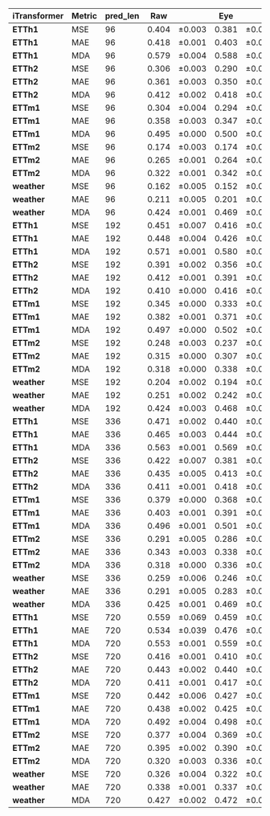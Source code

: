 
| **iTransformer** | **Metric** | **pred_len** | **Raw** |         | **Eye** |         | **Zero** |         | **Mean** |         |
| ---------------------- | ---------------- | ------------------ | ------------- | ------- | ------------- | ------- | -------------- | ------- | -------------- | ------- |
| **ETTh1**        | MSE              | 96                 | 0.404         | ±0.003 | 0.381         | ±0.000 | 0.384          | ±0.001 | 0.392          | ±0.001 |
| **ETTh1**        | MAE              | 96                 | 0.418         | ±0.001 | 0.403         | ±0.000 | 0.405          | ±0.000 | 0.412          | ±0.002 |
| **ETTh1**        | MDA              | 96                 | 0.579         | ±0.004 | 0.588         | ±0.002 | 0.582          | ±0.001 | 0.585          | ±0.001 |
| **ETTh2**        | MSE              | 96                 | 0.306         | ±0.003 | 0.290         | ±0.002 | 0.291          | ±0.001 | 0.295          | ±0.007 |
| **ETTh2**        | MAE              | 96                 | 0.361         | ±0.003 | 0.350         | ±0.002 | 0.351          | ±0.001 | 0.355          | ±0.005 |
| **ETTh2**        | MDA              | 96                 | 0.412         | ±0.002 | 0.418         | ±0.000 | 0.417          | ±0.001 | 0.414          | ±0.001 |
| **ETTm1**        | MSE              | 96                 | 0.304         | ±0.004 | 0.294         | ±0.002 | 0.294          | ±0.002 | 0.300          | ±0.001 |
| **ETTm1**        | MAE              | 96                 | 0.358         | ±0.003 | 0.347         | ±0.002 | 0.348          | ±0.002 | 0.354          | ±0.001 |
| **ETTm1**        | MDA              | 96                 | 0.495         | ±0.000 | 0.500         | ±0.000 | 0.499          | ±0.000 | 0.498          | ±0.000 |
| **ETTm2**        | MSE              | 96                 | 0.174         | ±0.003 | 0.174         | ±0.001 | 0.174          | ±0.000 | 0.175          | ±0.000 |
| **ETTm2**        | MAE              | 96                 | 0.265         | ±0.001 | 0.264         | ±0.000 | 0.264          | ±0.000 | 0.265          | ±0.000 |
| **ETTm2**        | MDA              | 96                 | 0.322         | ±0.001 | 0.342         | ±0.000 | 0.342          | ±0.000 | 0.325          | ±0.001 |
| **weather**      | MSE              | 96                 | 0.162         | ±0.005 | 0.152         | ±0.003 | 0.152          | ±0.003 | 0.154          | ±0.001 |
| **weather**      | MAE              | 96                 | 0.211         | ±0.005 | 0.201         | ±0.004 | 0.201          | ±0.002 | 0.204          | ±0.001 |
| **weather**      | MDA              | 96                 | 0.424         | ±0.001 | 0.469         | ±0.004 | 0.468          | ±0.002 | 0.427          | ±0.001 |
| **ETTh1**        | MSE              | 192                | 0.451         | ±0.007 | 0.416         | ±0.002 | 0.419          | ±0.002 | 0.437          | ±0.002 |
| **ETTh1**        | MAE              | 192                | 0.448         | ±0.004 | 0.426         | ±0.002 | 0.428          | ±0.002 | 0.443          | ±0.001 |
| **ETTh1**        | MDA              | 192                | 0.571         | ±0.001 | 0.580         | ±0.003 | 0.573          | ±0.003 | 0.575          | ±0.003 |
| **ETTh2**        | MSE              | 192                | 0.391         | ±0.002 | 0.356         | ±0.002 | 0.358          | ±0.002 | 0.361          | ±0.002 |
| **ETTh2**        | MAE              | 192                | 0.412         | ±0.001 | 0.391         | ±0.001 | 0.392          | ±0.001 | 0.396          | ±0.001 |
| **ETTh2**        | MDA              | 192                | 0.410         | ±0.000 | 0.416         | ±0.001 | 0.414          | ±0.001 | 0.410          | ±0.002 |
| **ETTm1**        | MSE              | 192                | 0.345         | ±0.000 | 0.333         | ±0.000 | 0.333          | ±0.000 | 0.339          | ±0.001 |
| **ETTm1**        | MAE              | 192                | 0.382         | ±0.001 | 0.371         | ±0.000 | 0.371          | ±0.000 | 0.377          | ±0.000 |
| **ETTm1**        | MDA              | 192                | 0.497         | ±0.000 | 0.502         | ±0.000 | 0.500          | ±0.000 | 0.499          | ±0.000 |
| **ETTm2**        | MSE              | 192                | 0.248         | ±0.003 | 0.237         | ±0.002 | 0.238          | ±0.002 | 0.236          | ±0.000 |
| **ETTm2**        | MAE              | 192                | 0.315         | ±0.000 | 0.307         | ±0.003 | 0.307          | ±0.004 | 0.309          | ±0.001 |
| **ETTm2**        | MDA              | 192                | 0.318         | ±0.000 | 0.338         | ±0.001 | 0.338          | ±0.001 | 0.320          | ±0.000 |
| **weather**      | MSE              | 192                | 0.204         | ±0.002 | 0.194         | ±0.000 | 0.194          | ±0.000 | 0.199          | ±0.001 |
| **weather**      | MAE              | 192                | 0.251         | ±0.002 | 0.242         | ±0.001 | 0.242          | ±0.001 | 0.245          | ±0.000 |
| **weather**      | MDA              | 192                | 0.424         | ±0.003 | 0.468         | ±0.001 | 0.468          | ±0.000 | 0.429          | ±0.001 |
| **ETTh1**        | MSE              | 336                | 0.471         | ±0.002 | 0.440         | ±0.002 | 0.445          | ±0.000 | 0.464          | ±0.005 |
| **ETTh1**        | MAE              | 336                | 0.465         | ±0.003 | 0.444         | ±0.003 | 0.447          | ±0.001 | 0.462          | ±0.001 |
| **ETTh1**        | MDA              | 336                | 0.563         | ±0.001 | 0.569         | ±0.001 | 0.560          | ±0.001 | 0.564          | ±0.001 |
| **ETTh2**        | MSE              | 336                | 0.422         | ±0.007 | 0.381         | ±0.001 | 0.383          | ±0.001 | 0.384          | ±0.002 |
| **ETTh2**        | MAE              | 336                | 0.435         | ±0.005 | 0.413         | ±0.001 | 0.414          | ±0.001 | 0.416          | ±0.001 |
| **ETTh2**        | MDA              | 336                | 0.411         | ±0.001 | 0.418         | ±0.000 | 0.415          | ±0.000 | 0.412          | ±0.002 |
| **ETTm1**        | MSE              | 336                | 0.379         | ±0.000 | 0.368         | ±0.000 | 0.368          | ±0.000 | 0.374          | ±0.002 |
| **ETTm1**        | MAE              | 336                | 0.403         | ±0.001 | 0.391         | ±0.000 | 0.391          | ±0.000 | 0.398          | ±0.001 |
| **ETTm1**        | MDA              | 336                | 0.496         | ±0.001 | 0.501         | ±0.000 | 0.500          | ±0.000 | 0.498          | ±0.000 |
| **ETTm2**        | MSE              | 336                | 0.291         | ±0.005 | 0.286         | ±0.001 | 0.287          | ±0.002 | 0.292          | ±0.002 |
| **ETTm2**        | MAE              | 336                | 0.343         | ±0.003 | 0.338         | ±0.001 | 0.338          | ±0.001 | 0.344          | ±0.001 |
| **ETTm2**        | MDA              | 336                | 0.318         | ±0.000 | 0.336         | ±0.000 | 0.337          | ±0.000 | 0.319          | ±0.002 |
| **weather**      | MSE              | 336                | 0.259         | ±0.006 | 0.246         | ±0.000 | 0.246          | ±0.001 | 0.251          | ±0.002 |
| **weather**      | MAE              | 336                | 0.291         | ±0.005 | 0.283         | ±0.000 | 0.283          | ±0.001 | 0.285          | ±0.001 |
| **weather**      | MDA              | 336                | 0.425         | ±0.001 | 0.469         | ±0.001 | 0.469          | ±0.000 | 0.431          | ±0.005 |
| **ETTh1**        | MSE              | 720                | 0.559         | ±0.069 | 0.459         | ±0.003 | 0.467          | ±0.005 | 0.521          | ±0.016 |
| **ETTh1**        | MAE              | 720                | 0.534         | ±0.039 | 0.476         | ±0.002 | 0.480          | ±0.004 | 0.514          | ±0.010 |
| **ETTh1**        | MDA              | 720                | 0.553         | ±0.001 | 0.559         | ±0.000 | 0.554          | ±0.000 | 0.557          | ±0.000 |
| **ETTh2**        | MSE              | 720                | 0.416         | ±0.001 | 0.410         | ±0.001 | 0.411          | ±0.001 | 0.419          | ±0.003 |
| **ETTh2**        | MAE              | 720                | 0.443         | ±0.002 | 0.440         | ±0.001 | 0.441          | ±0.001 | 0.446          | ±0.002 |
| **ETTh2**        | MDA              | 720                | 0.411         | ±0.001 | 0.417         | ±0.000 | 0.414          | ±0.000 | 0.412          | ±0.000 |
| **ETTm1**        | MSE              | 720                | 0.442         | ±0.006 | 0.427         | ±0.002 | 0.426          | ±0.002 | 0.435          | ±0.000 |
| **ETTm1**        | MAE              | 720                | 0.438         | ±0.002 | 0.425         | ±0.002 | 0.424          | ±0.001 | 0.433          | ±0.001 |
| **ETTm1**        | MDA              | 720                | 0.492         | ±0.004 | 0.498         | ±0.001 | 0.497          | ±0.002 | 0.497          | ±0.000 |
| **ETTm2**        | MSE              | 720                | 0.377         | ±0.004 | 0.369         | ±0.002 | 0.369          | ±0.002 | 0.375          | ±0.002 |
| **ETTm2**        | MAE              | 720                | 0.395         | ±0.002 | 0.390         | ±0.000 | 0.390          | ±0.000 | 0.395          | ±0.001 |
| **ETTm2**        | MDA              | 720                | 0.320         | ±0.003 | 0.336         | ±0.000 | 0.336          | ±0.001 | 0.321          | ±0.001 |
| **weather**      | MSE              | 720                | 0.326         | ±0.004 | 0.322         | ±0.001 | 0.323          | ±0.000 | 0.323          | ±0.003 |
| **weather**      | MAE              | 720                | 0.338         | ±0.001 | 0.337         | ±0.000 | 0.337          | ±0.000 | 0.334          | ±0.001 |
| **weather**      | MDA              | 720                | 0.427         | ±0.002 | 0.472         | ±0.000 | 0.472          | ±0.000 | 0.434          | ±0.006 |

